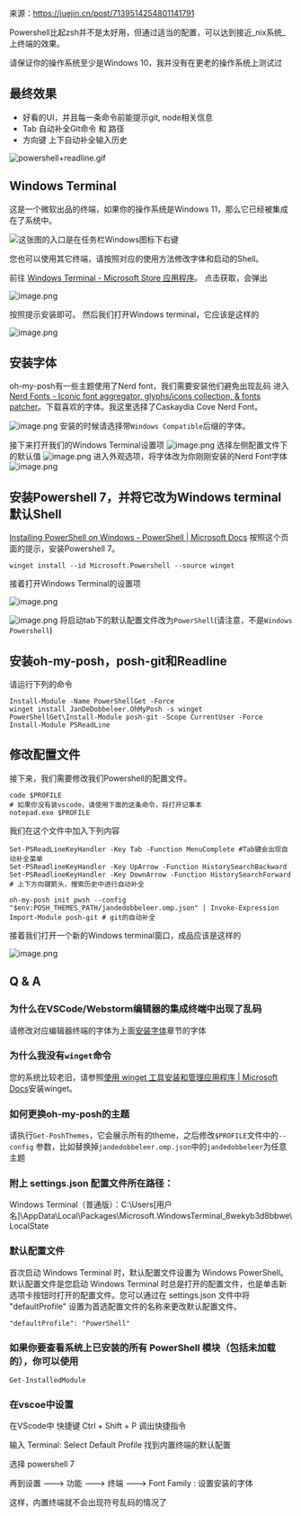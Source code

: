 来源：https://juejin.cn/post/7139514254801141791

Powershell比起zsh并不是太好用，但通过适当的配置，可以达到接近_nix系统_ 上终端的效果。

请保证你的操作系统至少是Windows 10，我并没有在更老的操作系统上测试过

## 最终效果

-   好看的UI，并且每一条命令前能提示git, node相关信息
-   Tab 自动补全Git命令 和 路径
-   方向键 上下自动补全输入历史

![powershell+readline.gif](https://p6-juejin.byteimg.com/tos-cn-i-k3u1fbpfcp/dd5d1b559e0c484aa739352e0da23aa4~tplv-k3u1fbpfcp-zoom-in-crop-mark:1512:0:0:0.awebp?)

## Windows Terminal

这是一个微软出品的终端，如果你的操作系统是Windows 11，那么它已经被集成在了系统中。

![这张图的入口是在任务栏Windows图标下右键](https://p3-juejin.byteimg.com/tos-cn-i-k3u1fbpfcp/0bfb485871a9427ab73c0e189965ea66~tplv-k3u1fbpfcp-zoom-in-crop-mark:1512:0:0:0.awebp?)

您也可以使用其它终端，请按照对应的使用方法修改字体和启动的Shell。

前往 [Windows Terminal - Microsoft Store 应用程序](https://link.juejin.cn/?target=https%3A%2F%2Fapps.microsoft.com%2Fstore%2Fdetail%2Fwindows-terminal%2F9N0DX20HK701%3Fhl%3Dzh-cn%26gl%3Dcn "https://apps.microsoft.com/store/detail/windows-terminal/9N0DX20HK701?hl=zh-cn&gl=cn")。 点击获取，会弹出

![image.png](https://p3-juejin.byteimg.com/tos-cn-i-k3u1fbpfcp/0c059c331c65435c8ede03b4c962d3ae~tplv-k3u1fbpfcp-zoom-in-crop-mark:1512:0:0:0.awebp?)

按照提示安装即可。 然后我们打开Windows terminal，它应该是这样的

![image.png](https://p6-juejin.byteimg.com/tos-cn-i-k3u1fbpfcp/74a21fdce34a4713bbcadb91ac61650c~tplv-k3u1fbpfcp-zoom-in-crop-mark:1512:0:0:0.awebp?)

## 安装字体

oh-my-posh有一些主题使用了Nerd font，我们需要安装他们避免出现乱码 进入[Nerd Fonts - Iconic font aggregator, glyphs/icons collection, & fonts patcher](https://link.juejin.cn/?target=https%3A%2F%2Fwww.nerdfonts.com%2Ffont-downloads "https://www.nerdfonts.com/font-downloads")。下载喜欢的字体。我这里选择了Caskaydia Cove Nerd Font。

![image.png](https://p6-juejin.byteimg.com/tos-cn-i-k3u1fbpfcp/2b5f406dade249ca97cade253dddbf7b~tplv-k3u1fbpfcp-zoom-in-crop-mark:1512:0:0:0.awebp?) 安装的时候请选择带`Windows Compatible`后缀的字体。

接下来打开我们的Windows Terminal设置项 ![image.png](https://p9-juejin.byteimg.com/tos-cn-i-k3u1fbpfcp/7daee2226c3c4edea74c0ccdfb1752a6~tplv-k3u1fbpfcp-zoom-in-crop-mark:1512:0:0:0.awebp?) 选择左侧配置文件下的默认值 ![image.png](https://p3-juejin.byteimg.com/tos-cn-i-k3u1fbpfcp/9bbc24a832564797817cac046aae2968~tplv-k3u1fbpfcp-zoom-in-crop-mark:1512:0:0:0.awebp?) 进入外观选项，将字体改为你刚刚安装的Nerd Font字体 ![image.png](https://p1-juejin.byteimg.com/tos-cn-i-k3u1fbpfcp/76faacfbfa6247bd9c6f1d030cf75bd1~tplv-k3u1fbpfcp-zoom-in-crop-mark:1512:0:0:0.awebp?)

## 安装Powershell 7，并将它改为Windows terminal 默认Shell

[Installing PowerShell on Windows - PowerShell | Microsoft Docs](https://link.juejin.cn/?target=https%3A%2F%2Fdocs.microsoft.com%2Fzh-cn%2Fpowershell%2Fscripting%2Finstall%2Finstalling-powershell-on-windows%3Fview%3Dpowershell-7.2%23msstore "https://docs.microsoft.com/zh-cn/powershell/scripting/install/installing-powershell-on-windows?view=powershell-7.2#msstore") 按照这个页面的提示，安装Powershell 7。

```
winget install --id Microsoft.Powershell --source winget
```

接着打开Windows Terminal的设置项

![image.png](https://p9-juejin.byteimg.com/tos-cn-i-k3u1fbpfcp/7daee2226c3c4edea74c0ccdfb1752a6~tplv-k3u1fbpfcp-zoom-in-crop-mark:1512:0:0:0.awebp?)

![image.png](https://p6-juejin.byteimg.com/tos-cn-i-k3u1fbpfcp/0f2ee26420c84361b0f61e9f5c80dba1~tplv-k3u1fbpfcp-zoom-in-crop-mark:1512:0:0:0.awebp?) 将启动tab下的默认配置文件改为`PowerShell`(请注意，不是`Windows Powershell`)

## 安装oh-my-posh，posh-git和Readline

请运行下列的命令

```
Install-Module -Name PowerShellGet -Force
winget install JanDeDobbeleer.OhMyPosh -s winget
PowerShellGet\Install-Module posh-git -Scope CurrentUser -Force
Install-Module PSReadLine
```

## 修改配置文件

接下来，我们需要修改我们Powershell的配置文件。

```
code $PROFILE
# 如果你没有装vscode，请使用下面的这条命令，将打开记事本
notepad.exe $PROFILE
```

我们在这个文件中加入下列内容

```
Set-PSReadLineKeyHandler -Key Tab -Function MenuComplete #Tab键会出现自动补全菜单
Set-PSReadlineKeyHandler -Key UpArrow -Function HistorySearchBackward
Set-PSReadlineKeyHandler -Key DownArrow -Function HistorySearchForward
# 上下方向键箭头，搜索历史中进行自动补全

oh-my-posh init pwsh --config "$env:POSH_THEMES_PATH/jandedobbeleer.omp.json" | Invoke-Expression
Import-Module posh-git # git的自动补全
```

接着我们打开一个新的Windows terminal窗口，成品应该是这样的

![image.png](https://p3-juejin.byteimg.com/tos-cn-i-k3u1fbpfcp/ce8ca0515fc54beda1606f1158d00bbd~tplv-k3u1fbpfcp-zoom-in-crop-mark:1512:0:0:0.awebp?)

## Q & A

### 为什么在VSCode/Webstorm编辑器的集成终端中出现了乱码

请修改对应编辑器终端的字体为上面[安装字体](https://juejin.cn/post/7139514254801141791#%E5%AE%89%E8%A3%85%E5%AD%97%E4%BD%93 "#%E5%AE%89%E8%A3%85%E5%AD%97%E4%BD%93")章节的字体

### 为什么我没有`winget`命令

您的系统比较老旧，请参照[使用 winget 工具安装和管理应用程序 | Microsoft Docs](https://link.juejin.cn/?target=https%3A%2F%2Fdocs.microsoft.com%2Fzh-cn%2Fwindows%2Fpackage-manager%2Fwinget%2F "https://docs.microsoft.com/zh-cn/windows/package-manager/winget/")安装winget。

### 如何更换oh-my-posh的主题

请执行`Get-PoshThemes`，它会展示所有的theme，之后修改`$PROFILE`文件中的`--config` 参数，比如替换掉`jandedobbeleer.omp.json`中的`jandedobbeleer`为任意主题

### 附上 settings.json 配置文件所在路径：

Windows Terminal（普通版）：C:\Users\[用户名]\AppData\Local\Packages\Microsoft.WindowsTerminal_8wekyb3d8bbwe\LocalState

### 默认配置文件
首次启动 Windows Terminal 时，默认配置文件设置为 Windows PowerShell。默认配置文件是您启动 Windows Terminal 时总是打开的配置文件，也是单击新选项卡按钮时打开的配置文件。您可以通过在 settings.json 文件中将 "defaultProfile" 设置为首选配置文件的名称来更改默认配置文件。

`"defaultProfile": "PowerShell"`

### 如果你要查看系统上已安装的所有 PowerShell 模块（包括未加载的），你可以使用 
`Get-InstalledModule`

### 在vscoe中设置

在VScode中 快捷键 Ctrl + Shift + P 调出快捷指令

输入 Terminal: Select Default Profile 找到内置终端的默认配置

选择 powershell 7

再到设置 ---> 功能 ---> 终端 --->  Font Family : 设置安装的字体 <FontName> 

这样，内置终端就不会出现符号乱码的情况了
